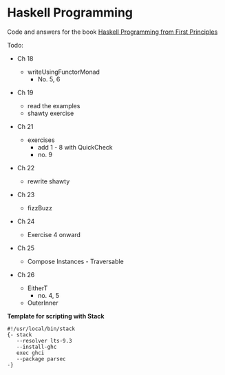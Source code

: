 # Haskell Programming

Code and answers for the book [Haskell Programming from First Principles](http://haskellbook.com/)

Todo:
* Ch 18
  * writeUsingFunctorMonad
    * No. 5, 6
* Ch 19
  * read the examples
  * shawty exercise

* Ch 21
  * exercises
    * add 1 - 8 with QuickCheck
    * no. 9

* Ch 22
  * rewrite shawty

* Ch 23
  * fizzBuzz

* Ch 24
  * Exercise 4 onward

* Ch 25
  * Compose Instances - Traversable

* Ch 26
  * EitherT
    * no. 4, 5
  * OuterInner

__Template for scripting with Stack__

```
#!/usr/local/bin/stack
{- stack 
   --resolver lts-9.3 
   --install-ghc 
   exec ghci
   --package parsec
-}
```

